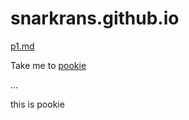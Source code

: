 # snarkrans.github.io

[p1.md](p1.md)


Take me to <a href="#pookie">pookie</a>

... 

<a name="pookie">this is pookie</a>
